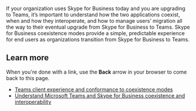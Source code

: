If your organization uses Skype for Business today and you are upgrading to Teams, it’s important to understand how the two applications coexist, when and how they interoperate, and how to manage users’ migration all the way to their eventual upgrade from Skype for Business to Teams. Skype for Business coexistence modes provide a simple, predictable experience for end users as organizations transition from Skype for Business to Teams. 

## Learn more

When you're done with a link, use the **Back** arrow in your browser to come back to this page.

- [Teams client experience and conformance to coexistence modes ](https://docs.microsoft.com/MicrosoftTeams/teams-client-experience-and-conformance-to-coexistence-modes)
- [Understand Microsoft Teams and Skype for Business coexistence and interoperability ](https://docs.microsoft.com/MicrosoftTeams/teams-and-skypeforbusiness-coexistence-and-interoperability)